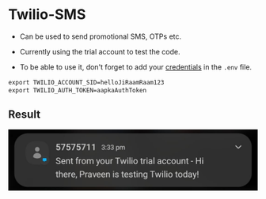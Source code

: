 # Twilio-SMS

- Can be used to send promotional SMS, OTPs etc.

- Currently using the trial account to test the code.

- To be able to use it, don't forget to add your [credentials](https://console.twilio.com/) in the `.env` file.

```
export TWILIO_ACCOUNT_SID=helloJiRaamRaam123
export TWILIO_AUTH_TOKEN=aapkaAuthToken
```

## Result

![Twilio SMS Notification](./asset/twilio-sms.jpg)